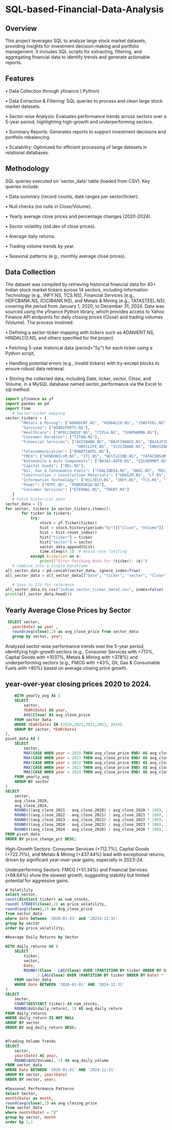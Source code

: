# SQL-based-Financial-Data-Analysis
## Overview
This project leverages SQL to analyze large stock market datasets, providing insights for investment decision-making and portfolio management. It includes SQL scripts for extracting, filtering, and aggregating financial data to identify trends and generate actionable reports.

## Features

•	Data Collection through yfinance ( Python)

•	Data Extraction & Filtering: SQL queries to process and clean large stock market datasets.

•	Sector-wise Analysis: Evaluates performance trends across sectors over a 5-year period, highlighting high-growth and underperforming sectors.

•	Summary Reports: Generates reports to support investment decisions and portfolio rebalancing.

•	Scalability: Optimized for efficient processing of large datasets in relational databases.

## Methodology

SQL queries executed on 'sector_data' table (loaded from CSV). Key queries include:

•	Data summary (record counts, date ranges per sector/ticker).

•	Null checks (no nulls in Close/Volume).

•	Yearly average close prices and percentage changes (2020-2024).

•	Sector volatility (std.dev of close prices).

•	Average daily returns.

•	Trading volume trends by year.

•	Seasonal patterns (e.g., monthly average close prices).

## Data Collection
The dataset was compiled by retrieving historical financial data for 40+ Indian stock market tickers across 14 sectors, including Information Technology (e.g., INFY.NS, TCS.NS), Financial Services (e.g., HDFCBANK.NS, ICICIBANK.NS), and Metals & Mining (e.g., TATASTEEL.NS), covering the period from January 1, 2020, to December 31, 2024. Data was sourced using the yfinance Python library, which provides access to Yahoo Finance API endpoints for daily closing prices (Close) and trading volumes (Volume). The process involved:

•	Defining a sector-ticker mapping with tickers such as ADANIENT.NS, HINDALCO.NS, and others specified for the project.

•	Fetching 5-year historical data (period="5y") for each ticker using a Python script, 

•	Handling potential errors (e.g., invalid tickers) with try-except blocks to ensure robust data retrieval.


•	Storing the collected data, including Date, ticker, sector, Close, and Volume, in a MySQL database named sector_performance via the Excel to sql method.


```python
import yfinance as yf
import pandas as pd
import time
   # Sector-ticker mapping
sector_tickers = {
       "Metals & Mining": ["ADANIENT.NS", "HINDALCO.NS", "JSWSTEEL.NS", "TATASTEEL.NS"],
       "Services": ["ADANIPORTS.NS"],
       "Healthcare": ["APOLLOHOSP.NS", "CIPLA.NS", "SUNPHARMA.NS"],
       "Consumer Durables": ["TITAN.NS"],
       "Financial Services": ["AXISBANK.NS", "BAJFINANCE.NS", "BAJAJFINSV.NS", "HDFCBANK.NS",
                               "HDFCLIFE.NS", "ICICIBANK.NS", "INDUSINDBK.NS", "JIOFIN.NS", "KOTAKBANK.NS", "SBILIFE.NS", "SBIN.NS", "SHRIRAMFIN.NS"],
       "Telecommunication": ["BHARTIARTL.NS"],
       "FMCG": ["HINDUNILVR.NS", "ITC.NS", "NESTLEIND.NS", "TATACONSUM.NS"],
       "Automobile & Auto Components": ["BAJAJ-AUTO.NS", "EICHERMOT.NS", "HEROMOTOCO.NS", "M&M.NS", "MARUTI.NS", "TATAMOTORS.NS"],
       "Capital Goods": ["BEL.NS"],
       "Oil, Gas & Consumable Fuels": ["COALINDIA.NS", "ONGC.NS", "RELIANCE.NS"],
       "Construction / Construction Materials": ["GRASIM.NS", "LT.NS", "ULTRACEMCO.NS"],
       "Information Technology": ["HCLTECH.NS", "INFY.NS", "TCS.NS", "TECHM.NS", "WIPRO.NS"],
       "Power": ["NTPC.NS", "POWERGRID.NS"],
       "Consumer Services": ["ETERNAL.NS", "TRENT.NS"]
   }
   # Fetch historical data
sector_data = []
for sector, tickers in sector_tickers.items():
       for ticker in tickers:
           try:
               stock = yf.Ticker(ticker)
               hist = stock.history(period="5y")[["Close", "Volume"]]
               hist = hist.reset_index()
               hist["ticker"] = ticker
               hist["sector"] = sector
               sector_data.append(hist)
               time.sleep(0.5)  # Avoid rate limiting
           except Exception as e:
               print(f"Error fetching data for {ticker}: {e}")
   # Combine into a single DataFrame
all_sector_data = pd.concat(sector_data, ignore_index=True)
all_sector_data = all_sector_data[["Date", "ticker", "sector", "Close", "Volume"]]

   # Save to CSV for reference
all_sector_data.to_csv("indian_sector_ticker_data2.csv", index=False)
print(all_sector_data.head()) 
```


## Yearly Average Close Prices by Sector
 ```sql
  SELECT sector,
    year(Date) as year ,
    round(avg(close),2) as avg_close_price from sector_data 
    group by sector, year;
 ```
Analyzed sector-wise performance trends over the 5-year period, identifying high-growth sectors (e.g., Consumer Services with +713%, Capital Goods with +1037%, Metals & Mining with +378%) and underperforming sectors (e.g., FMCG with +43%, Oil, Gas & Consumable Fuels with +80%) based on average closing price growth.

## year-over-year  closing prices 2020 to 2024.
```sql
    WITH yearly_avg AS (
    SELECT 
        sector,
        YEAR(Date) AS year,
        AVG(Close) AS avg_close_price
    FROM sector_data
    WHERE YEAR(Date) IN (2020,2021,2022,2023, 2024)
    GROUP BY sector, YEAR(Date)
),
pivot_data AS (
    SELECT 
        sector,
        MAX(CASE WHEN year = 2020 THEN avg_close_price END) AS avg_close_2020,
        MAX(CASE WHEN year = 2021 THEN avg_close_price END) AS avg_close_2021,
		MAX(CASE WHEN year = 2022 THEN avg_close_price END) AS avg_close_2022,
		MAX(CASE WHEN year = 2023 THEN avg_close_price END) AS avg_close_2023,
        MAX(CASE WHEN year = 2024 THEN avg_close_price END) AS avg_close_2024
    FROM yearly_avg
    GROUP BY sector
)
SELECT 
    sector,
    avg_close_2020,
    avg_close_2024,
    ROUND(((avg_close_2021 - avg_close_2020) / avg_close_2020 * 100), 2) AS price_change_pct_20to21,
    ROUND(((avg_close_2022 - avg_close_2021) / avg_close_2021 * 100), 2) AS price_change_pct_21to22,
    ROUND(((avg_close_2023 - avg_close_2022) / avg_close_2022 * 100), 2) AS price_change_pct_22to23,
    ROUND(((avg_close_2024 - avg_close_2023) / avg_close_2023 * 100), 2) AS price_change_pct_23to24,
    ROUND(((avg_close_2024 - avg_close_2020) / avg_close_2020 * 100), 2) AS price_change_pct
FROM pivot_data
ORDER BY price_change_pct DESC;
```

High-Growth Sectors: Consumer Services (+712.7%), Capital Goods (+722.71%), and Metals & Mining (+437.44%) lead with exceptional returns, driven by significant year-over-year gains, especially in 2023-24.

Underperforming Sectors: FMCG (+51.34%) and Financial Services (+68.64%) show the slowest growth, suggesting stability but limited potential for aggressive gains.

```sql
# Volatility
select sector, 
count(distinct ticker) as num_stocks,
round( STDDEV(close),2) as price_volatility,
round(avg(close),2) as Avg_close_price
from sector_data
where date between '2020-01-01' and '20224-12-31'
group by sector
order by price_volatility;

```
```sql
#Average Daily Returns by Sector

WITH daily_returns AS (
    SELECT 
        ticker,
        sector,
        Date,
        ROUND((Close - LAG(Close) OVER (PARTITION BY ticker ORDER BY Date)) 
              / LAG(Close) OVER (PARTITION BY ticker ORDER BY Date) * 100, 2) AS daily_return
    FROM sector_data
    WHERE Date BETWEEN '2020-01-01' AND '2024-12-31'
)
SELECT 
    sector,
    COUNT(DISTINCT ticker) AS num_stocks,
    ROUND(AVG(daily_return), 2) AS avg_daily_return
FROM daily_returns
WHERE daily_return IS NOT NULL
GROUP BY sector
ORDER BY avg_daily_return DESC;
```
```sql

#Trading Volume Trends
SELECT 
    sector,
    year(Date) AS year,
    ROUND(AVG(Volume), 2) AS avg_daily_volume
FROM sector_data
WHERE Date BETWEEN '2020-01-01' AND '2024-12-31'
GROUP BY sector, year(Date)
ORDER BY sector, year;
```

```sql
#Seasonal Performance Patterns
Select Sector,
month(Date) as month,
round(avg(close),2) as avg_closing_price
from sector_data 
where month(Date) = "2"
group by sector, month
order by 2,1
```













